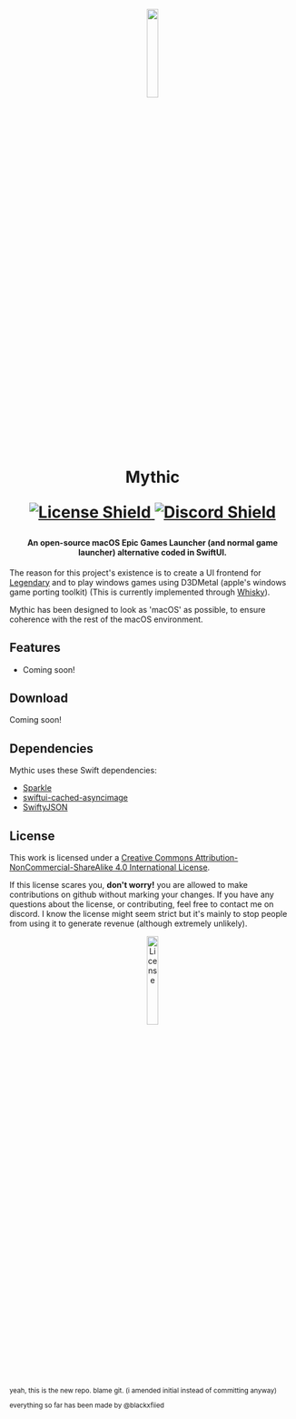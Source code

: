 <h1 align="center">
  <br>
  <a href="https://mythic.blackxfiied.xyz">
    <img src="https://github.com/blackxfiied/Mythic/assets/41133734/8ab23dae-c840-4945-b115-cb421a6b50ae" 
      style="width: 20%; height: 20%;">
  </a>
  
  Mythic
  <p align="center">
  <a href="http://creativecommons.org/licenses/by-nc-sa/4.0/">
    <img src="https://img.shields.io/badge/License-CC%20BY--NC--SA%204.0-white.svg"
         alt="License Shield">
  </a>
  <a href="https://discord.gg/dvznkkDVUY">
    <img src="https://img.shields.io/discord/1154998702650425397?logo=discord"
         alt="Discord Shield">
  </a>
</p>
</h1>

<h4 align="center">An open-source macOS Epic Games Launcher (and normal game launcher) alternative coded in SwiftUI.</h4>

The reason for this project's existence is to create a UI frontend for [Legendary](https://github.com/derrod/legendary) and to play windows games using D3DMetal (apple's windows game porting toolkit) (This is currently implemented through [Whisky](https://github.com/Whisky-App/Whisky)).

Mythic has been designed to look as 'macOS' as possible, to ensure coherence with the rest of the macOS environment.

## Features

* Coming soon!

## Download

Coming soon!

## Dependencies

Mythic uses these Swift dependencies:

- [Sparkle](https://github.com/sparkle-project/Sparkle)
- [swiftui-cached-asyncimage](https://github.com/lorenzofiamingo/swiftui-cached-async-image)
- [SwiftyJSON](https://github.com/SwiftyJSON/SwiftyJSON)

## License

This work is licensed under a
[Creative Commons Attribution-NonCommercial-ShareAlike 4.0 International License](http://creativecommons.org/licenses/by-nc-sa/4.0/).

If this license scares you, **don't worry!** you are allowed to make contributions on github without marking your changes.
If you have any questions about the license, or contributing, feel free to contact me on discord. I know the license might seem strict but it's mainly to stop people from using it to generate revenue (although extremely unlikely).

<p align="center">
  <a href="http://creativecommons.org/licenses/by-nc-sa/4.0/">
    <img src="https://mirrors.creativecommons.org/presskit/buttons/88x31/png/by-nc-sa.png"
         alt="License"
         style="width: 20%; height: 20%;">
  </a>
</p>

<sub>
yeah, this is the new repo. blame git.
(i amended initial instead of committing anyway)

everything so far has been made by @blackxfiied
</sub>
